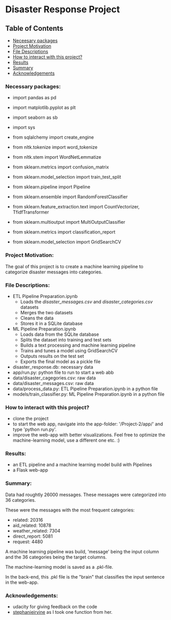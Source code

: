 # Disaster Response Project

## Table of Contents
 * [Neceesary packages](#Necessary-packages)
 * [Project Motivation](#project-motivation)
 * [File Descriptions](#file-descriptions)
 * [How to interact with this project?](#how-to-interact-with-this-project?)
 * [Results](#Results)
 * [Summary](#Summary)
 * [Acknowledgements](#Acknowledgements)



### Necessary packages:

- import pandas as pd
- import matplotlib.pyplot as plt

- import seaborn as sb
- import sys
- from sqlalchemy import create_engine

- from nltk.tokenize import word_tokenize
- from nltk.stem import WordNetLemmatize

- from sklearn.metrics import confusion_matrix
- from sklearn.model_selection import train_test_split
- from sklearn.pipeline import Pipeline
- from sklearn.ensemble import RandomForestClassifier
- from sklearn.feature_extraction.text import CountVectorizer, TfidfTransformer
- from sklearn.multioutput import MultiOutputClassifier
- from sklearn.metrics import classification_report
- from sklearn.model_selection import GridSearchCV


### Project Motivation:

The goal of this project is to create a machine learning pipeline to categorize disaster messages into categories.

### File Descriptions:

- ETL Pipeline Preparation.ipynb
    - Loads the *disaster_messages.csv* and *disaster_categories.csv* datasets
    - Merges the two datasets
    - Cleans the data
    - Stores it in a SQLite database
- ML Pipeline Preparation.ipynb
    - Loads data from the SQLite database
    - Splits the dataset into training and test sets
    - Builds a text processing and machine learning pipeline
    - Trains and tunes a model using GridSearchCV
    - Outputs results on the test set
    - Exports the final model as a pickle file
- disaster_response.db: necessary data
- app/run.py: python file to run to start a web abb
- data/disaster_cagegories.csv: raw data
- data/disaster_messages.csv: raw data
- data/process_data.py: ETL Pipeline Preparation.ipynb in a python file
- models/train_classifier.py: ML Pipeline Preparation.ipynb in a python file

### How to interact with this project?
- clone the project
- to start the web app, navigate into the app-folder: '<yourFilepath>/Project-2/app/' and type 'python run.py'. 
- improve the web-app with better visualizations. Feel free to optimize the machine-learning model, use a different one etc. :)

### Results: 

- an ETL pipeline and a machine learning model build with Pipelines
- a Flask web-app

### Summary: 

Data had roughtly 26000 messages. These messages were categorized into 36 categories.  

These were the messages with the most frequent categories:

- related: 20316
- aid_related: 10878
- weather_related: 7304
- direct_report: 5081
- request: 4480

A machine learning pipeline was build, 'message' being the input column and the 36 categories being the target columns.

The machine-learning model is saved as a .pkl-file.

In the back-end, this .pkl file is the "brain" that classifies the input sentence in the web-app.


### Acknowledgements:
- udacity for giving feedback on the code
- [stephanieirvine](https://github.com/stephanieirvine/Udacity-Data-Scientist-Nanodegree/blob/main/Project%202/ML%20Pipeline%20Preparation.ipynb) as I took one function from her.